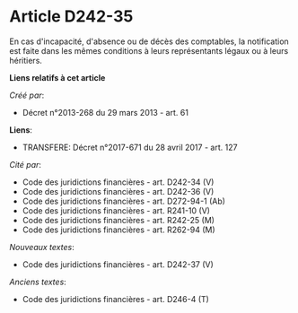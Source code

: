 # Article D242-35

En cas d'incapacité, d'absence ou de décès des comptables, la notification est faite dans les mêmes conditions à leurs
représentants légaux ou à leurs héritiers.

**Liens relatifs à cet article**

_Créé par_:

  - Décret n°2013-268 du 29 mars 2013 - art. 61

**Liens**:

  - TRANSFERE: Décret n°2017-671 du 28 avril 2017 - art. 127

_Cité par_:

  - Code des juridictions financières - art. D242-34 (V)
  - Code des juridictions financières - art. D242-36 (V)
  - Code des juridictions financières - art. D272-94-1 (Ab)
  - Code des juridictions financières - art. R241-10 (V)
  - Code des juridictions financières - art. R242-25 (M)
  - Code des juridictions financières - art. R262-94 (M)

_Nouveaux textes_:

  - Code des juridictions financières - art. D242-37 (V)

_Anciens textes_:

  - Code des juridictions financières - art. D246-4 (T)
